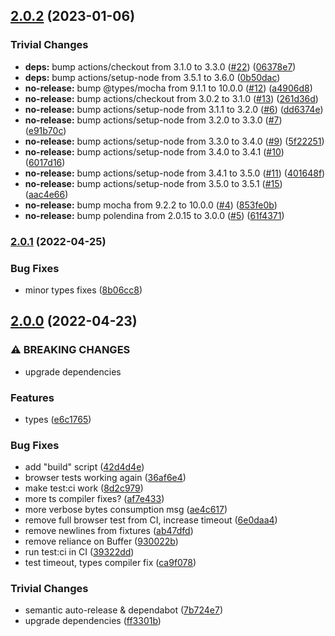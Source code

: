 ## [2.0.2](https://github.com/rvagg/js-bitcoin-block/compare/v2.0.1...v2.0.2) (2023-01-06)


### Trivial Changes

* **deps:** bump actions/checkout from 3.1.0 to 3.3.0 ([#22](https://github.com/rvagg/js-bitcoin-block/issues/22)) ([06378e7](https://github.com/rvagg/js-bitcoin-block/commit/06378e748ae06a7834dbc90c08d9649eb917191e))
* **deps:** bump actions/setup-node from 3.5.1 to 3.6.0 ([0b50dac](https://github.com/rvagg/js-bitcoin-block/commit/0b50dac8d1ee137831f9336b25c8ee34722873b8))
* **no-release:** bump @types/mocha from 9.1.1 to 10.0.0 ([#12](https://github.com/rvagg/js-bitcoin-block/issues/12)) ([a4906d8](https://github.com/rvagg/js-bitcoin-block/commit/a4906d8c457c6bb8c0489ac17e78b8f82daa4523))
* **no-release:** bump actions/checkout from 3.0.2 to 3.1.0 ([#13](https://github.com/rvagg/js-bitcoin-block/issues/13)) ([261d36d](https://github.com/rvagg/js-bitcoin-block/commit/261d36d6aceab810de4e126b61042a506ef60629))
* **no-release:** bump actions/setup-node from 3.1.1 to 3.2.0 ([#6](https://github.com/rvagg/js-bitcoin-block/issues/6)) ([dd6374e](https://github.com/rvagg/js-bitcoin-block/commit/dd6374e46dcabc4399617fea9d0e465c44e5bf86))
* **no-release:** bump actions/setup-node from 3.2.0 to 3.3.0 ([#7](https://github.com/rvagg/js-bitcoin-block/issues/7)) ([e91b70c](https://github.com/rvagg/js-bitcoin-block/commit/e91b70c7a38183e9314cb2cb55ee973396724f35))
* **no-release:** bump actions/setup-node from 3.3.0 to 3.4.0 ([#9](https://github.com/rvagg/js-bitcoin-block/issues/9)) ([5f22251](https://github.com/rvagg/js-bitcoin-block/commit/5f22251278946ba7cdaeae6b2bd1f56773b6c4a3))
* **no-release:** bump actions/setup-node from 3.4.0 to 3.4.1 ([#10](https://github.com/rvagg/js-bitcoin-block/issues/10)) ([6017d16](https://github.com/rvagg/js-bitcoin-block/commit/6017d1662517e355c2aaf880d7d0e7fc8563d884))
* **no-release:** bump actions/setup-node from 3.4.1 to 3.5.0 ([#11](https://github.com/rvagg/js-bitcoin-block/issues/11)) ([401648f](https://github.com/rvagg/js-bitcoin-block/commit/401648f2787a4b598bd4ee7c4c7cfb8a8967fcc7))
* **no-release:** bump actions/setup-node from 3.5.0 to 3.5.1 ([#15](https://github.com/rvagg/js-bitcoin-block/issues/15)) ([aac4e66](https://github.com/rvagg/js-bitcoin-block/commit/aac4e6651ea62fd12cd98aa2364babc08fe4bd99))
* **no-release:** bump mocha from 9.2.2 to 10.0.0 ([#4](https://github.com/rvagg/js-bitcoin-block/issues/4)) ([853fe0b](https://github.com/rvagg/js-bitcoin-block/commit/853fe0b89617c9bbd42e9a6e01ee88640e6d96e9))
* **no-release:** bump polendina from 2.0.15 to 3.0.0 ([#5](https://github.com/rvagg/js-bitcoin-block/issues/5)) ([61f4371](https://github.com/rvagg/js-bitcoin-block/commit/61f4371b5b067fbc8a880f2766ed58131863201a))

### [2.0.1](https://github.com/rvagg/js-bitcoin-block/compare/v2.0.0...v2.0.1) (2022-04-25)


### Bug Fixes

* minor types fixes ([8b06cc8](https://github.com/rvagg/js-bitcoin-block/commit/8b06cc8b05c8b7bc8f0d6464e728a4bec53bc3c4))

## [2.0.0](https://github.com/rvagg/js-bitcoin-block/compare/v1.3.0...v2.0.0) (2022-04-23)


### ⚠ BREAKING CHANGES

* upgrade dependencies

### Features

* types ([e6c1765](https://github.com/rvagg/js-bitcoin-block/commit/e6c1765dfcb5efca05ded79005e11a6e0f06369d))


### Bug Fixes

* add "build" script ([42d4d4e](https://github.com/rvagg/js-bitcoin-block/commit/42d4d4e5f0647d1956463dba0f5939840f9cf1d5))
* browser tests working again ([36af6e4](https://github.com/rvagg/js-bitcoin-block/commit/36af6e434ddd44e45a7685bf99eb06dc35e86f6a))
* make test:ci work ([8d2c979](https://github.com/rvagg/js-bitcoin-block/commit/8d2c979e1a44b32aff5539833a09ed1d530f6f6f))
* more ts compiler fixes? ([af7e433](https://github.com/rvagg/js-bitcoin-block/commit/af7e43326d61fbc5ca635fded9d764caf73957bd))
* more verbose bytes consumption msg ([ae4c617](https://github.com/rvagg/js-bitcoin-block/commit/ae4c61735c0b2b607489c465c03de0707e64a96e))
* remove full browser test from CI, increase timeout ([6e0daa4](https://github.com/rvagg/js-bitcoin-block/commit/6e0daa408270b74f96eadde481b2108454b3b777))
* remove newlines from fixtures ([ab47dfd](https://github.com/rvagg/js-bitcoin-block/commit/ab47dfded8b5d6efe3971d28cb39e4ed76b83007))
* remove reliance on Buffer ([930022b](https://github.com/rvagg/js-bitcoin-block/commit/930022b1774b6233f09924cc122979634cf87bd3))
* run test:ci in CI ([39322dd](https://github.com/rvagg/js-bitcoin-block/commit/39322dd975a2f35b9f32d7ebfa387ecda32f7096))
* test timeout, types compiler fix ([ca9f078](https://github.com/rvagg/js-bitcoin-block/commit/ca9f07834ae9179d6f35e5fc8f6f9496475b6ade))


### Trivial Changes

* semantic auto-release & dependabot ([7b724e7](https://github.com/rvagg/js-bitcoin-block/commit/7b724e7caca3ee17da3726b9b8445f7e8eadeb49))
* upgrade dependencies ([ff3301b](https://github.com/rvagg/js-bitcoin-block/commit/ff3301b4e1aa7d238c127d34d525e1032b214785))
